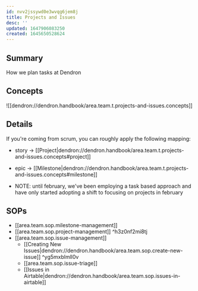 ```yaml
---
id: nvv2jssywd0e3wvqg6jem8j
title: Projects and Issues
desc: ''
updated: 1647906083250
created: 1645650528624
---
```


## Summary

How we plan tasks at Dendron

## Concepts
![[dendron://dendron.handbook/area.team.t.projects-and-issues.concepts]]

## Details

If you're coming from scrum, you can roughly apply the following mapping:

- story -> [[Project|dendron://dendron.handbook/area.team.t.projects-and-issues.concepts#project]]
- epic -> [[Milestone|dendron://dendron.handbook/area.team.t.projects-and-issues.concepts#milestone]]

- NOTE: until february, we've been employing a task based approach and have only started adopting a shift to focusing on projects in february

## SOPs
- [[area.team.sop.milestone-management]]
- [[area.team.sop.project-management]] ^h3z0nf2mi8tj
- [[area.team.sop.issue-management]]
    - [[Creating New Issues|dendron://dendron.handbook/area.team.sop.create-new-issue]] ^yg5mxblmll0v
    - [[area.team.sop.issue-triage]]
    - [[Issues in Airtable|dendron://dendron.handbook/area.team.sop.issues-in-airtable]]

